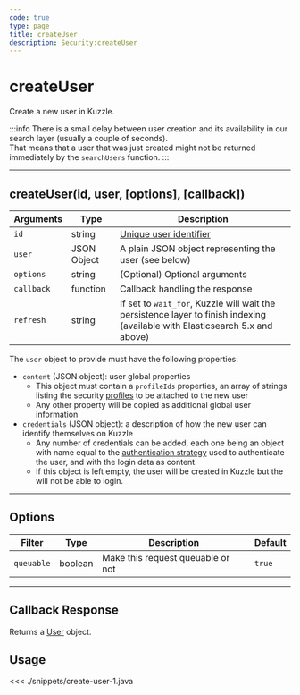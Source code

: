 ```yaml
---
code: true
type: page
title: createUser
description: Security:createUser
---
```


# createUser

Create a new user in Kuzzle.

:::info
There is a small delay between user creation and its availability in our search layer (usually a couple of seconds).  
That means that a user that was just created might not be returned immediately by the `searchUsers` function.
:::

---

## createUser(id, user, [options], [callback])

| Arguments  | Type        | Description                                                                                                                  |
| ---------- | ----------- | ---------------------------------------------------------------------------------------------------------------------------- |
| `id`       | string      | [Unique user identifier](/core/1/guides/essentials/user-authentication/#kuzzle-user-identifier-kuid)                   |
| `user`     | JSON Object | A plain JSON object representing the user (see below)                                                                        |
| `options`  | string      | (Optional) Optional arguments                                                                                                |
| `callback` | function    | Callback handling the response                                                                                               |
| `refresh`  | string      | If set to `wait_for`, Kuzzle will wait the persistence layer to finish indexing (available with Elasticsearch 5.x and above) | `undefined` |

The `user` object to provide must have the following properties:

- `content` (JSON object): user global properties
  - This object must contain a `profileIds` properties, an array of strings listing the security [profiles](/core/1/guides/essentials/security/#users-profiles-and-roles) to be attached to the new user
  - Any other property will be copied as additional global user information
- `credentials` (JSON object): a description of how the new user can identify themselves on Kuzzle
  - Any number of credentials can be added, each one being an object with name equal to the [authentication strategy](/core/1/plugins/guides/strategies/#exposing-authentication-strategies) used to authenticate the user, and with the login data as content.
  - If this object is left empty, the user will be created in Kuzzle but the will not be able to login.

---

## Options

| Filter     | Type    | Description                       | Default |
| ---------- | ------- | --------------------------------- | ------- |
| `queuable` | boolean | Make this request queuable or not | `true`  |

---

## Callback Response

Returns a [User](/sdk/java/2/core-classes/user/) object.

## Usage

<<< ./snippets/create-user-1.java

